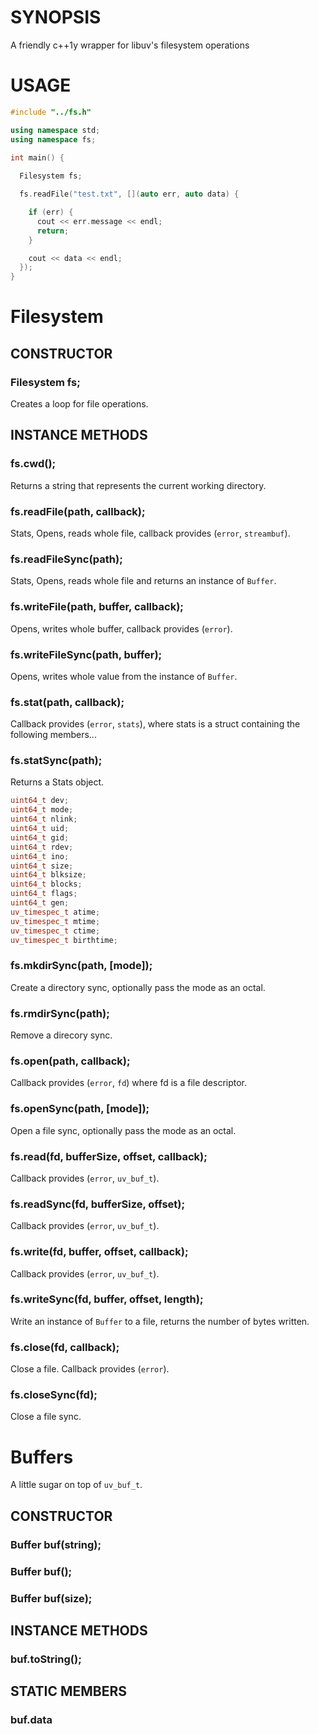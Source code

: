 # SYNOPSIS
A friendly c++1y wrapper for libuv's filesystem operations

# USAGE

```cpp
#include "../fs.h"

using namespace std;
using namespace fs;

int main() {
 
  Filesystem fs;

  fs.readFile("test.txt", [](auto err, auto data) {

    if (err) {
      cout << err.message << endl;
      return;
    }

    cout << data << endl;
  });
}
```

# Filesystem

## CONSTRUCTOR
### Filesystem fs;
Creates a loop for file operations.

## INSTANCE METHODS

### fs.cwd();
Returns a string that represents the current working directory.

### fs.readFile(path, callback);
Stats, Opens, reads whole file, callback provides (`error`, `streambuf`).

### fs.readFileSync(path);
Stats, Opens, reads whole file and returns an instance of `Buffer`.

### fs.writeFile(path, buffer, callback);
Opens, writes whole buffer, callback provides (`error`).

### fs.writeFileSync(path, buffer);
Opens, writes whole value from the instance of `Buffer`.

### fs.stat(path, callback);
Callback provides (`error`, `stats`), where stats is a struct containing 
the following members...

### fs.statSync(path);
Returns a Stats object.

```cpp
uint64_t dev;
uint64_t mode;
uint64_t nlink;
uint64_t uid;
uint64_t gid;
uint64_t rdev;
uint64_t ino;
uint64_t size;
uint64_t blksize;
uint64_t blocks;
uint64_t flags;
uint64_t gen;
uv_timespec_t atime;
uv_timespec_t mtime;
uv_timespec_t ctime;
uv_timespec_t birthtime;
```

### fs.mkdirSync(path, [mode]);
Create a directory sync, optionally pass the mode as an octal.

### fs.rmdirSync(path);
Remove a direcory sync.

### fs.open(path, callback);
Callback provides (`error`, `fd`) where fd is a file descriptor.

### fs.openSync(path, [mode]);
Open a file sync, optionally pass the mode as an octal.

### fs.read(fd, bufferSize, offset, callback);
Callback provides (`error`, `uv_buf_t`).

### fs.readSync(fd, bufferSize, offset);
Callback provides (`error`, `uv_buf_t`).

### fs.write(fd, buffer, offset, callback);
Callback provides (`error`, `uv_buf_t`).

### fs.writeSync(fd, buffer, offset, length);
Write an instance of `Buffer` to a file, returns the number of bytes written.

### fs.close(fd, callback);
Close a file. Callback provides (`error`).

### fs.closeSync(fd);
Close a file sync.

# Buffers
A little sugar on top of `uv_buf_t`.

## CONSTRUCTOR
### Buffer buf(string);
### Buffer buf();
### Buffer buf(size);

## INSTANCE METHODS
### buf.toString();

## STATIC MEMBERS
### buf.data

